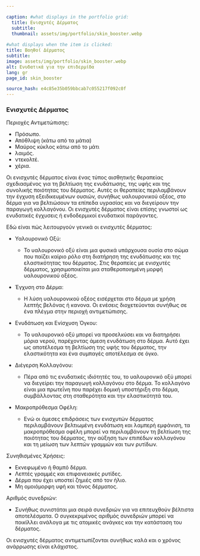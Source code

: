 ```yaml
---

caption: #what displays in the portfolio grid:
  title: Ενισχυτές Δέρματος
  subtitle: 
  thumbnail: assets/img/portfolio/skin_booster.webp
  
#what displays when the item is clicked:
title: Βοηθοί Δέρματος
subtitle: 
image: assets/img/portfolio/skin_booster.webp
alt: Ενυδατικά για την επιδερμίδα
lang: gr
page_id: skin_booster

source_hash: e4c85e35b059bbcab7c055217f092c0f
---
```

### Ενισχυτές Δέρματος
Περιοχές Αντιμετώπισης:
- Πρόσωπο.
- Απόθλιψη (κάτω από τα μάτια)
- Μαύρος κύκλος κάτω από το μάτι
- λαιμός.
- ντεκολτέ. 
- χέρια.

Οι ενισχυτές δέρματος είναι ένας τύπος αισθητικής θεραπείας σχεδιασμένος για τη βελτίωση της ενυδάτωσης, της υφής και της συνολικής ποιότητας του δέρματος. Αυτές οι θεραπείες περιλαμβάνουν την έγχυση εξειδικευμένων ουσιών, συνήθως υαλουρονικού οξέος, στο δέρμα για να βελτιώσουν τα επίπεδα υγρασίας και να διεγείρουν την παραγωγή κολλαγόνου. Οι ενισχυτές δέρματος είναι επίσης γνωστοί ως ενυδατικές έγχυσεις ή ενδοδερμικοί ενυδατικοί παράγοντες.

Εδώ είναι πώς λειτουργούν γενικά οι ενισχυτές δέρματος:

- Υαλουρονικό Οξύ:
  - Το υαλουρονικό οξύ είναι μια φυσικά υπάρχουσα ουσία στο σώμα που παίζει καίριο ρόλο στη διατήρηση της ενυδάτωσης και της ελαστικότητας του δέρματος. Στις θεραπείες με ενισχυτές δέρματος, χρησιμοποιείται μια σταθεροποιημένη μορφή υαλουρονικού οξέος.

- Έγχυση στο Δέρμα:
  - Η λύση υαλουρονικού οξέος εισέρχεται στο δέρμα με χρήση λεπτής βελόνας ή κανονα. Οι ενέσεις διοχετεύονται συνήθως σε ένα πλέγμα στην περιοχή αντιμετώπισης.

- Ενυδάτωση και Ενίσχυση Όγκου:
  - Το υαλουρονικό οξύ μπορεί να προσελκύσει και να διατηρήσει μόρια νερού, παρέχοντας άμεση ενυδάτωση στο δέρμα. Αυτό έχει ως αποτέλεσμα τη βελτίωση της υφής του δέρματος, την ελαστικότητα και ένα συμπαγές αποτέλεσμα σε όγκο.

- Διέγερση Κολλαγόνου:
  - Πέρα από τις ενυδατικές ιδιότητές του, το υαλουρονικό οξύ μπορεί να διεγείρει την παραγωγή κολλαγόνου στο δέρμα. Το κολλαγόνο είναι μια πρωτεΐνη που παρέχει δομική υποστήριξη στο δέρμα, συμβάλλοντας στη σταθερότητα και την ελαστικότητά του.

- Μακροπρόθεσμα Οφέλη:
  - Ενώ οι άμεσες επιδράσεις των ενισχυτών δέρματος περιλαμβάνουν βελτιωμένη ενυδάτωση και λαμπερή εμφάνιση, τα μακροπρόθεσμα οφέλη μπορεί να περιλαμβάνουν τη βελτίωση της ποιότητας του δέρματος, την αύξηση των επιπέδων κολλαγόνου και τη μείωση των λεπτών γραμμών και των ρυτίδων.

Συνηθισμένες Χρήσεις:
- Εκνεφωμένο ή θαμπό δέρμα.
- Λεπτές γραμμές και επιφανειακές ρυτίδες.
- Δέρμα που έχει υποστεί ζημιές από τον ήλιο.
- Μη ομοιόμορφη υφή και τόνος δέρματος.

Αριθμός συνεδριών:
  - Συνήθως συνιστάται μια σειρά συνεδριών για να επιτευχθούν βέλτιστα αποτελέσματα. Ο συγκεκριμένος αριθμός συνεδριών μπορεί να ποικίλλει ανάλογα με τις ατομικές ανάγκες και την κατάσταση του δέρματος.

Οι ενισχυτές δέρματος αντιμετωπίζονται συνήθως καλά και ο χρόνος ανάρρωσης είναι ελάχιστος.